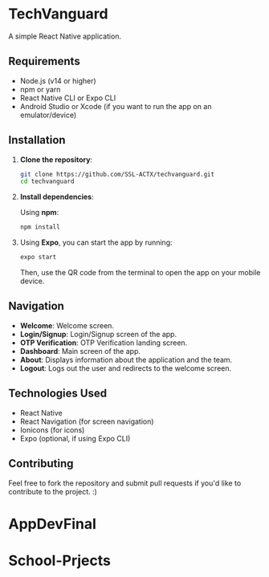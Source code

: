 # TechVanguard

A simple React Native application.

## Requirements

- Node.js (v14 or higher)
- npm or yarn
- React Native CLI or Expo CLI
- Android Studio or Xcode (if you want to run the app on an emulator/device)

## Installation

1. **Clone the repository**:

   ```bash
   git clone https://github.com/SSL-ACTX/techvanguard.git
   cd techvanguard
   ```

2. **Install dependencies**:

   Using **npm**:

   ```bash
   npm install
   ```

4. Using **Expo**, you can start the app by running:

   ```bash
   expo start
   ```

   Then, use the QR code from the terminal to open the app on your mobile device.

## Navigation

- **Welcome**: Welcome screen.
- **Login/Signup**: Login/Signup screen of the app.
- **OTP Verification**: OTP Verification landing screen.
- **Dashboard**: Main screen of the app.
- **About**: Displays information about the application and the team.
- **Logout**: Logs out the user and redirects to the welcome screen.

## Technologies Used

- React Native
- React Navigation (for screen navigation)
- Ionicons (for icons)
- Expo (optional, if using Expo CLI)

## Contributing

Feel free to fork the repository and submit pull requests if you'd like to contribute to the project. :)
# AppDevFinal
# School-Prjects
